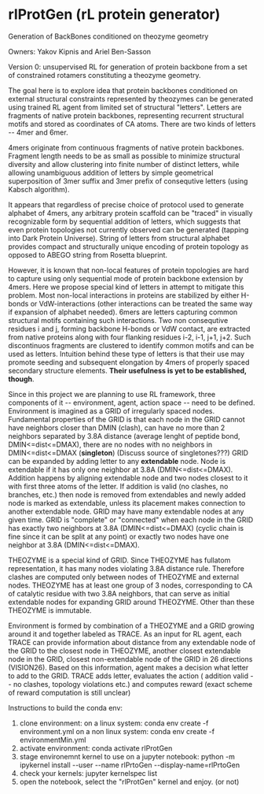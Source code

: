 # rlProtGen (rL protein generator)
Generation of BackBones conditioned on theozyme geometry

Owners: Yakov Kipnis and Ariel Ben-Sasson

Version 0: unsupervised RL for generation of protein backbone from a set of constrained rotamers constituting a theozyme geometry.

The goal here is to explore idea that protein backbones conditioned on external structural constraints represented by theozymes can be generated using trained RL agent from limited set of structural "letters". Letters are fragments of native protein backbones, representing recurrent structural motifs and stored as coordinates of CA atoms. There are two kinds of letters -- 4mer and 6mer.

4mers originate from continuous fragments of native protein backbones. Fragment length needs to be as small as possible to minimize structural diversity and allow clustering into finite number of distinct letters, while allowing unambiguous addition of letters by simple geometrical superposition of 3mer suffix and 3mer prefix of consequtive letters (using Kabsch algorithm).

It appears that regardless of precise choice of protocol used to generate alphabet of 4mers, any arbitrary protein scaffold can be "traced" in visually recognizable form by sequential addition of letters, which suggests that even protein topologies not currently observed can be generated (tapping into Dark Protein Universe). String of letters from structural alphabet provides compact and structurally unique encoding of protein topology as opposed to ABEGO string from Rosetta blueprint.

However, it is known that non-local features of protein topologies are hard to capture using only sequential mode of protein backbone extension by 4mers. Here we propose special kind of letters in attempt to mitigate this problem. Most non-local interactions in proteins are stabilized by either H-bonds or VdW-interactions (other interactions can be treated the same way if expansion of alphabet needed). 6mers are letters capturing common structural motifs containing such interactions. Two non consequtive residues i and j, forming backbone H-bonds or VdW contact, are extracted from native proteins along with four flanking residues i-2, i-1, j+1, j+2. Such discontinuos fragments are clustered to identify common motifs and can be used as letters. Intuition behind these type of letters is that their use may promote seeding and subsequent elongation by 4mers of properly spaced secondary structure elements.  **Their usefulness is yet to be established, though**.

Since in this project we are planning to use RL framework, three components of it -- environment, agent, action space -- need to be defined.
Environment is imagined as a GRID of irregularly spaced nodes. Fundamental properties of the GRID is that each node in the GRID cannot have neighbors closer than DMIN (clash), can have no more than 2 neighbors separated by 3.8A distance (average lenght of peptide bond, DMIN<=dist<=DMAX), there are no nodes with no neighbors in DMIN<=dist<=DMAX (**singleton**) (Discuss source of singletones???)
GRID can be expanded by adding letter to any **extendable** node. Node is extendable if it has only one neighbor at 3.8A (DMIN<=dist<=DMAX). Addition happens by aligning extendable node and two nodes closest to it with first three atoms of the letter. If addition is valid (no clashes, no branches, etc.) then node is removed from extendables and newly added node is marked as extendable, unless its placement makes connection to another extendable node. GRID may have many extendable nodes at any given time. 
GRID is "complete" or "connected" when each node in the GRID has exactly two neighbors at 3.8A (DMIN<=dist<=DMAX) (cyclic chain is fine since it can be split at any point) or exactly two nodes have one neighbor at 3.8A (DMIN<=dist<=DMAX).

THEOZYME is a special kind of GRID. Since THEOZYME has fullatom representation, it has many nodes violating 3.8A distance rule. Therefore clashes are computed only between nodes of THEOZYME and external nodes. THEOZYME has at least one group of 3 nodes, corresponding to CA of catalytic residue with two 3.8A neighbors, that can serve as initial extendable nodes for expanding GRID around THEOZYME. Other than these THEOZYME is immutable.

Environment is formed by combination of a THEOZYME and a GRID growing around it and together labeled as TRACE. As an input for RL agent, each TRACE can provide information about distance from any extendable node of the GRID to the closest node in THEOZYME, another closest extendable node in the GRID, closest non-extendable node of the GRID in 26 directions (VISION26). Based on this information, agent makes a decision what letter to add to the GRID. TRACE adds letter, evaluates the action ( addition valid -- no clashes, topology violations etc.) and computes reward (exact scheme of reward computation is still unclear)


Instructions to build the conda env:
1.  clone environment:
    on a linux system:  conda env create -f environment.yml
    on a non linux system: conda env create -f environmentMin.yml
2.  activate environment:
    conda activate rlProtGen
3.  stage environemnt kernel to use on a jupyter notebook:
    python -m ipykernel install --user --name rlPrtoGen --display-name=rlPrtoGen
4.  check your kernels:
    jupyter kernelspec list
5.  open the notebook, select the "rlProtGen" kernel and enjoy. (or not)
